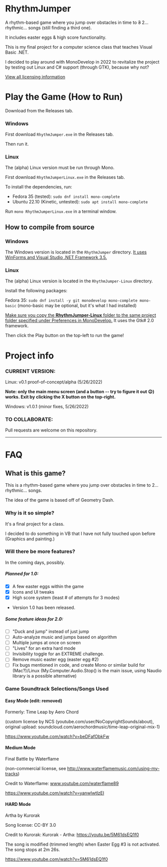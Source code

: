 # RhythmJumper

A rhythm-based game where you jump over obstacles in time to ~~3~~ 2... rhythmic... songs (still finding a third one).

It includes easter eggs & high score functionality.

This is my final project for a computer science class that teaches Visual Basic .NET.

I decided to play around with MonoDevelop in 2022 to revitalize the project by testing out Linux and C# support (through GTK), because why not?

[View all licensing information](LICENSE)

# Play the Game (How to Run)
Download from the Releases tab.

### Windows
First download `RhythmJumper.exe` in the Releases tab.

Then run it.

### Linux
The (alpha) Linux version must be run through Mono.

First download `RhythmJumperLinux.exe` in the Releases tab.

To install the dependencies, run:

* Fedora 35 (tested): `sudo dnf install mono-complete`
* Ubuntu 22.10 (Kinetic, untested): `sudo apt install mono-complete`

Run `mono RhythmJumperLinux.exe` in a terminal window.

## How to compile from source
### Windows
The Windows version is located in the `RhythmJumper` directory. [It uses WinForms and Visual Studio .NET Framework 3.5.](https://github.com/siliconninja/RhythmJumper/blob/master/RhythmJumper/RhythmJumper/RhythmJumper.vbproj#L227)

### Linux
The (alpha) Linux version is located in the `RhythmJumper-Linux` directory. 

Install the following packages:

Fedora 35: `sudo dnf install -y git monodevelop mono-complete mono-basic` (mono-basic may be optional, but it's what I had installed)

[Make sure you copy the **RhythmJumper-Linux** folder to the same project folder specified under Preferences in MonoDevelop.](https://stackoverflow.com/a/50050601) It uses the Gtk# 2.0 framework.

Then click the Play button on the top-left to run the game!

# Project info

### CURRENT VERSION:
Linux: v0.1 proof-of-concept/alpha (5/26/2022)

**Note: only the main menu screen (and a button -- try to figure it out 😉) works. Exit by clicking the X button on the top-right.**

Windows: v1.0.1 (minor fixes, 5/26/2022)

### TO COLLABORATE:
Pull requests are welcome on this repository.

--------------------

# FAQ

## What is this game?

This is a rhythm-based game where you jump over obstacles in time to 2... rhythmic... songs.

The idea of the game is based off of Geometry Dash.

### Why is it so simple?

It's a final project for a class.

I decided to do something in VB that I have not fully touched upon before (Graphics and painting.)

### Will there be more features?

In the coming days, possibly.

##### Planned for 1.0:
- [x] A few easter eggs within the game
- [x] Icons and UI tweaks
- [x] High score system (least # of attempts for 3 modes)
- Version 1.0 has been released.

##### Some feature ideas for 2.0:
- [ ] "Duck and jump" instead of just jump
- [ ] Auto-analyze music and jumps based on algorithm
- [ ] Multiple jumps at once on screen
- [ ] "Lives" for an extra hard mode
- [ ] Invisibility toggle for an EXTREME challenge.
- [ ] Remove music easter egg (easter egg #2)
- [ ] Fix bugs mentioned in code, and create Mono or similar build for (Mac?)/Linux (My.Computer.Audio.Stop() is the main issue, using Naudio library is a possible alternative)

### Game Soundtrack Selections/Songs Used

#### Easy Mode (edit: removed)

Formerly: Time Leap by Aero Chord

(custom license by NCS (youtube.com/user/NoCopyrightSounds/about), original upload: soundcloud.com/aerochordmusic/time-leap-original-mix-1)

https://www.youtube.com/watch?v=beDFafObkFw

#### Medium Mode

Final Battle by Waterflame

(non-commercial license, see http://www.waterflamemusic.com/using-my-tracks)

Credit to Waterflame: www.youtube.com/waterflame89

https://www.youtube.com/watch?v=yanwIwtlzEI

#### HARD Mode

Artha by Kurorak

Song license: CC-BY 3.0

Credit to Kurorak: Kurorak - Artha: https://youtu.be/5M61dsEQ1f0

The song is modified (trimmed length) when Easter Egg #3 is not activated. The song stops at 2m 26s.

https://www.youtube.com/watch?v=5M61dsEQ1f0
